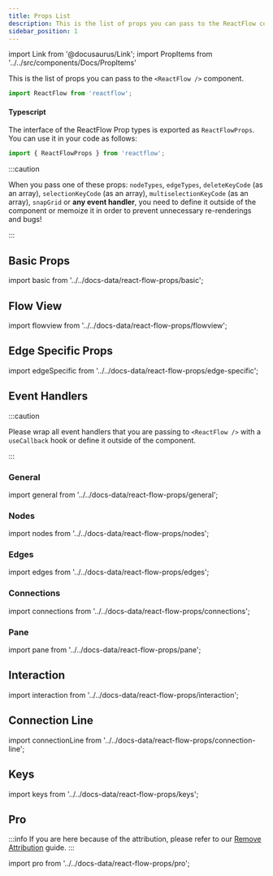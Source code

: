 ```yaml
---
title: Props List
description: This is the list of props you can pass to the ReactFlow component.
sidebar_position: 1
---
```


import Link from '@docusaurus/Link';
import PropItems from '../../src/components/Docs/PropItems'

This is the list of props you can pass to the `<ReactFlow />` component.

```jsx
import ReactFlow from 'reactflow';
```

#### Typescript

The interface of the ReactFlow Prop types is exported as `ReactFlowProps`. You can use it in your code as follows:

```javascript
import { ReactFlowProps } from 'reactflow';
```

:::caution

When you pass one of these props: `nodeTypes`, `edgeTypes`, `deleteKeyCode` (as an array), `selectionKeyCode` (as an array), `multiselectionKeyCode` (as an array), `snapGrid` or **any event handler**, you need to define it outside of the component or memoize it in order to prevent unnecessary re-renderings and bugs!

:::

## Basic Props

import basic from '../../docs-data/react-flow-props/basic';

<PropItems props={basic} />

## Flow View

import flowview from '../../docs-data/react-flow-props/flowview';

<PropItems  props={flowview} />

## Edge Specific Props

import edgeSpecific from '../../docs-data/react-flow-props/edge-specific';

<PropItems  props={edgeSpecific} />

## Event Handlers

:::caution

Please wrap all event handlers that you are passing to `<ReactFlow />` with a `useCallback` hook or define it outside of the component.

:::

### General

import general from '../../docs-data/react-flow-props/general';

<PropItems props={general} />

### Nodes

import nodes from '../../docs-data/react-flow-props/nodes';

<PropItems  props={nodes} />

### Edges

import edges from '../../docs-data/react-flow-props/edges';

<PropItems props={edges} />

### Connections

import connections from '../../docs-data/react-flow-props/connections';

<PropItems props={connections} />

### Pane

import pane from '../../docs-data/react-flow-props/pane';

<PropItems  props={pane} />

## Interaction

import interaction from '../../docs-data/react-flow-props/interaction';

<PropItems  props={interaction} />

## Connection Line

import connectionLine from '../../docs-data/react-flow-props/connection-line';

<PropItems  props={connectionLine} />

## Keys

import keys from '../../docs-data/react-flow-props/keys';

<PropItems props={keys} />

## Pro

:::info
If you are here because of the attribution, please refer to our [Remove Attribution](/docs/guides/remove-attribution) guide.
:::

import pro from '../../docs-data/react-flow-props/pro';

<PropItems props={pro} />
